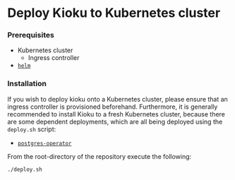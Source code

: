 # Deploy Kioku to Kubernetes cluster
### Prerequisites
- Kubernetes cluster
    - Ingress controller
- [`helm`](https://helm.sh/)

### Installation
If you wish to deploy kioku onto a Kubernetes cluster, please ensure that an ingress controller is provisioned beforehand.
Furthermore, it is generally recommended to install Kioku to a fresh Kubernetes cluster, because there are some dependent deployments, which are all being deployed using the `deploy.sh` script:
- [`postgres-operator`](https://github.com/zalando/postgres-operator)

From the root-directory of the repository execute the following:

```bash
./deploy.sh
```